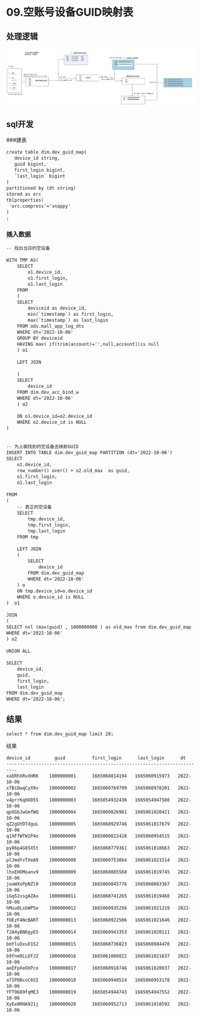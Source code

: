 # 09.空账号设备GUID映射表

## 处理逻辑

![](Images/11.png)



## sql开发

###建表

	create table dim.dev_guid_map(
	   device_id string,
	   guid bigint,
	   first_login bigint,
	   `last_login` bigint
	)
	partitioned by (dt string)
	stored as orc
	tblproperties(
	 'orc.compress'='snappy'
	)
	;

###  插入数据

	-- 找出当日的空设备
	
	WITH TMP AS(
		SELECT 
			o1.device_id,
			o1.first_login,
			o1.last_login
		FROM
		(
		SELECT
			deviceid as device_id,
			min(`timestamp`) as first_login,
			max(`timestamp`) as last_login
		FROM ods.mall_app_log_dts
		WHERE dt='2022-10-06'
		GROUP BY deviceid
		HAVING max( if(trim(account)='',null,account))is null
		) o1
		
		LEFT JOIN
		
		(
		SELECT 
			device_id
		FROM dim.dev_acc_bind_w
		WHERE dt='2022-10-06'
		) o2
		
		ON o1.device_id=o2.device_id
		WHERE o2.device_id is NULL
	)

	
	-- 为上面找到的空设备去映射GUID
	INSERT INTO TABLE dim.dev_guid_map PARTITION (dt='2022-10-06')
	SELECT 
		o1.device_id,
		row_number() over() + o2.old_max  as guid,
		o1.first_login,
		o1.last_login

	FROM
	(
		-- 真正的空设备
		SELECT
			tmp.device_id,
			tmp.first_login,
			tmp.last_login
		FROM tmp
		
		LEFT JOIN 
		(
			SELECT
				device_id	
			FROM dim.dev_guid_map
			WHERE dt='2022-10-06' 
		) o
		ON tmp.device_id=o.device_id
		WHERE o.device_id is NULL
	)  o1
	
	JOIN 
	(
	SELECT nvl (max(guid) , 1000000000 ) as old_max from dim.dev_guid_map WHERE dt='2022-10-06'
	) o2
	
	UNION ALL
	
	SELECT
		device_id,
		guid,
		first_login,
		last_login 
	FROM dim.dev_guid_map 
	WHERE dt='2022-10-06';
	


## 结果

	select * from dim.dev_guid_map limit 20;

结果

	device_id         guid          first_login      last_login      dt
	--------------------------------------------------------------------------
	xabRhXRxXHRK    1000000001      1665060814194   1665060915973   2022-10-06
	xTBiDwqCyX9v    1000000002      1665060769799   1665060978201   2022-10-06
	v4prrKq8O85S    1000000003      1665054932436   1665054947508   2022-10-06
	qpXGbJwGmfWQ    1000000004      1665060826981   1665061020421   2022-10-06
	qZ2gUYDTdguL    1000000005      1665060929746   1665061017679   2022-10-06
	q1XFfWTW2P4o    1000000006      1665060822428   1665060954515   2022-10-06
	py86p4G85X5t    1000000007      1665060779361   1665061018663   2022-10-06
	plJmdYvTXeA0    1000000008      1665060753864   1665061021514   2022-10-06
	lhxEHOMoanv9    1000000009      1665060885568   1665061019745   2022-10-06
	joaWXoPpNZl0    1000000010      1665060845776   1665060863367   2022-10-06
	iGq52xsgAZAx    1000000011      1665060741265   1665061019468   2022-10-06
	hMuu0LsbWPSe    1000000012      1665060935256   1665061021219   2022-10-06
	fOEzF4NcBART    1000000013      1665060922506   1665061021646   2022-10-06
	f2A4yBN6gyES    1000000014      1665060943353   1665061020111   2022-10-06
	bmYluOxuX152    1000000015      1665060736823   1665060884470   2022-10-06
	b9fnm9LLEFJ2    1000000016      1665061008822   1665061021637   2022-10-06
	aeEFpXeOXPco    1000000017      1665060918746   1665061020037   2022-10-06
	a7IPDBcoC6SI    1000000018      1665060940514   1665060953178   2022-10-06
	YFT9689fqME3    1000000019      1665054944743   1665054947552   2022-10-06
	XyEe8RHA921j    1000000020      1665060952713   1665061018592   2022-10-06